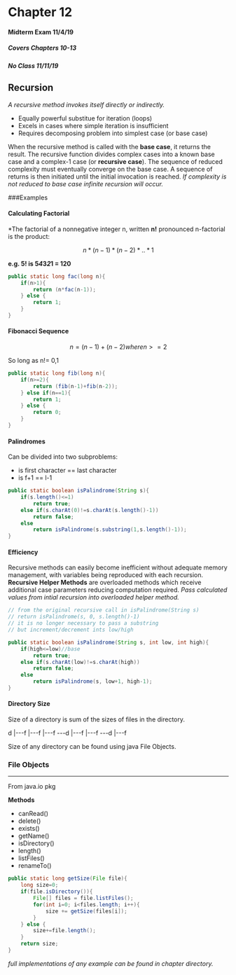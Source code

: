 Chapter 12
==========

#### Midterm Exam 11/4/19
##### Covers Chapters 10-13

##### No Class 11/11/19

Recursion
----------

*A recursive method invokes itself directly or indirectly.*
  - Equally powerful substitue for iteration (loops)
  - Excels in cases where simple iteration is insufficient 
  - Requires decomposing problem into simplest case (or base case)

When the recursive method is called with the **base case**, it returns the result.
The recursive function divides complex cases into a known base case and a complex-1 case (or **recursive case**). 
The sequence of reduced complexity must eventually converge on the base case. 
A sequence of returns is then initiated until the initial invocation is reached.
*If complexity is not reduced to base case infinite recursion will occur.*


###Examples

#### Calculating Factorial

*The factorial of a nonnegative integer n, written **n!**
pronounced n-factorial is the product:

```math
n*(n-1)*(n-2)*..*1
```
**e.g. 5! is 5*4*3*2*1 = 120**

```java
public static long fac(long n){
	if(n>1){
		return (n*fac(n-1));
	} else {
		return 1;
	}
}
```

#### Fibonacci Sequence

```math
n = (n-1) + (n-2)
where n>=2
```
So long as n!= 0,1

```java
public static long fib(long n){
	if(n>=2){
		return (fib(n-1)+fib(n-2));
	} else if(n==1){
		return 1;	
	} else {
		return 0;
	}
}
```

#### Palindromes

Can be divided into two subproblems:
  - is first character == last character
  - is f+1 == l-1

```java
public static boolean isPalindrome(String s){
	if(s.length()<=1)
		return true;
	else if(s.charAt(0)!=s.charAt(s.length()-1))
		return false;
	else
		return isPalindrome(s.substring(1,s.length()-1));
}
```

#### Efficiency

Recursive methods can easily become inefficient without adequate memory management,
with variables being reproduced with each recursion. **Recursive Helper Methods** are
overloaded methods which receive additional case parameters reducing computation required. 
*Pass calculated values from intial recursion into overloaded helper method.*

```java
// from the original recursive call in isPalindrome(String s)
// return isPalindrome(s, 0, s.length()-1)
// it is no longer necessary to pass a substring
// but increment/decrement ints low/high

public static boolean isPalindrome(String s, int low, int high){
	if(high<=low)//base
		return true;
	else if(s.charAt(low)!=s.charAt(high))
		return false;
	else
		return isPalindrome(s, low+1, high-1);
}
```

#### Directory Size

Size of a directory is sum of the sizes of files in the directory. 

d 
|---f
|---f
|---f
---d
   |---f
   |---f
   ---d
      |---f

Size of any directory can be found using java File Objects.

### File Objects
-------------
From java.io pkg

**Methods**
 - canRead()
 - delete()
 - exists()
 - getName()
 - isDirectory()
 - length()
 - listFiles()
 - renameTo()

```java
public static long getSize(File file){
	long size=0;
	if(file.isDirectory()){
		File[] files = file.listFiles();
		for(int i=0; i<files.length; i++){
			size += getSize(files[i]);
		}
	} else {
		size+=file.length();
	}
	return size;
}
```

*full implementations of any example can be found in chapter directory.*